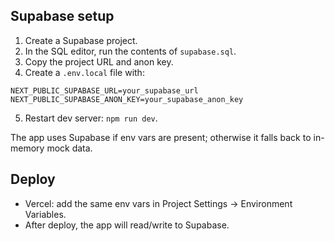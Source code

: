## Supabase setup

1. Create a Supabase project.
2. In the SQL editor, run the contents of `supabase.sql`.
3. Copy the project URL and anon key.
4. Create a `.env.local` file with:

```
NEXT_PUBLIC_SUPABASE_URL=your_supabase_url
NEXT_PUBLIC_SUPABASE_ANON_KEY=your_supabase_anon_key
```

5. Restart dev server: `npm run dev`.

The app uses Supabase if env vars are present; otherwise it falls back to in-memory mock data.

## Deploy
- Vercel: add the same env vars in Project Settings → Environment Variables.
- After deploy, the app will read/write to Supabase.




